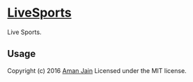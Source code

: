 # [LiveSports](http://91aman.github.io/LiveSports/)

Live Sports.

Usage
-----------
Copyright (c) 2016 [Aman Jain](http://ajain.in/) Licensed under the MIT license.
